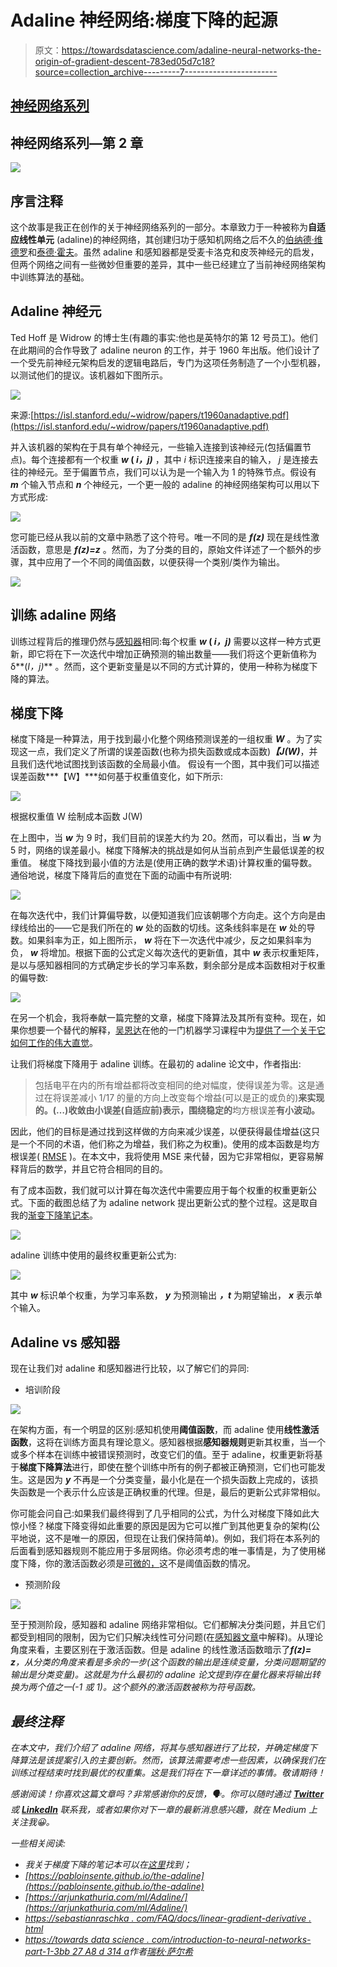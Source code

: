# Adaline 神经网络:梯度下降的起源

> 原文：<https://towardsdatascience.com/adaline-neural-networks-the-origin-of-gradient-descent-783ed05d7c18?source=collection_archive---------7----------------------->

## [神经网络系列](https://towardsdatascience.com/tagged/neural-networks-series)

## 神经网络系列—第 2 章

![](img/89592430ae6d1bdf48ccd7f80eed14aa.png)

## 序言注释

这个故事是我正在创作的关于神经网络系列的一部分。本章致力于一种被称为**自适应线性单元** (adaline)的神经网络，其创建归功于感知机网络之后不久的[伯纳德·维德罗](https://en.wikipedia.org/wiki/Bernard_Widrow)和[泰德·霍夫](https://en.wikipedia.org/wiki/Marcian_Hoff)。虽然 adaline 和感知器都是受麦卡洛克和皮茨神经元的启发，但两个网络之间有一些微妙但重要的差异，其中一些已经建立了当前神经网络架构中训练算法的基础。

## Adaline 神经元

Ted Hoff 是 Widrow 的博士生(有趣的事实:他也是英特尔的第 12 号员工)。他们在此期间的合作导致了 adaline neuron 的工作，并于 1960 年出版。他们设计了一个受先前神经元架构启发的逻辑电路后，专门为这项任务制造了一个小型机器，以测试他们的提议。该机器如下图所示。

![](img/1498a13f41c95df94eda286c957309b9.png)

来源:[https://isl.stanford.edu/~widrow/papers/t1960anadaptive.pdf](https://isl.stanford.edu/~widrow/papers/t1960anadaptive.pdf)

并入该机器的架构在于具有单个神经元，一些输入连接到该神经元(包括偏置节点)。每个连接都有一个权重 ***w* ( *i，j)*** ，其中 *i* 标识连接来自的输入， *j* 是连接去往的神经元。至于偏置节点，我们可以认为是一个输入为 1 的特殊节点。假设有 ***m*** 个输入节点和 ***n*** 个神经元，一个更一般的 adaline 的神经网络架构可以用以下方式形成:

![](img/15c34a247f293a9bc59a7c029a1bfa93.png)

您可能已经从我以前的文章中熟悉了这个符号。唯一不同的是 ***f(z)*** 现在是线性激活函数，意思是 ***f(z)=z*** 。然而，为了分类的目的，原始文件详述了一个额外的步骤，其中应用了一个不同的阈值函数，以便获得一个类别/类作为输出。

![](img/ddc7e8579782e711fb6f62725d7b6952.png)

## 训练 adaline 网络

训练过程背后的推理仍然与[感知器](/the-magic-behind-the-perceptron-network-eaa461088367)相同:每个权重 ***w* ( *i，j)*** 需要以这样一种方式更新，即它将在下一次迭代中增加正确预测的输出数量——我们将这个更新值称为δ**(*I，j)*** 。然而，这个更新变量是以不同的方式计算的，使用一种称为梯度下降的算法。

## 梯度下降

梯度下降是一种算法，用于找到最小化整个网络预测误差的一组权重 ***W*** 。为了实现这一点，我们定义了所谓的误差函数(也称为损失函数或成本函数)***【J(W)***，并且我们迭代地试图找到该函数的全局最小值。
假设有一个图，其中我们可以描述误差函数***【W】***如何基于权重值变化，如下所示:

![](img/b7b1375da6455feeb4475b238065a7eb.png)

根据权重值 W 绘制成本函数 J(W)

在上图中，当 ***w*** 为 9 时，我们目前的误差大约为 20。然而，可以看出，当 ***w*** 为 5 时，网络的误差最小。梯度下降解决的挑战是如何从当前点到产生最低误差的权重值。
梯度下降找到最小值的方法是(使用正确的数学术语)计算权重的偏导数。通俗地说，梯度下降背后的直觉在下面的动画中有所说明:

![](img/9a4a89ae60203f3042d63d477102b782.png)

在每次迭代中，我们计算偏导数，以便知道我们应该朝哪个方向走。这个方向是由绿线给出的——它是我们所在的 ***w*** 处的函数的切线。这条线斜率是在 ***w*** 处的导数。如果斜率为正，如上图所示， ***w*** 将在下一次迭代中减少，反之如果斜率为负， ***w*** 将增加。根据下面的公式定义每次迭代的更新值，其中 ***w*** 表示权重矩阵，是以与感知器相同的方式确定步长的学习率系数，剩余部分是成本函数相对于权重的偏导数:

![](img/3094ea82fe06999afdc0972cf3690743.png)

在另一个机会，我将奉献一篇完整的文章，梯度下降算法及其所有变种。现在，如果你想要一个替代的解释，[吴恩达](https://medium.com/u/592ce2a67248?source=post_page-----783ed05d7c18--------------------------------)在他的一门机器学习课程中为[提供了一个关于它如何工作的伟大直觉](https://www.coursera.org/lecture/machine-learning/gradient-descent-intuition-GFFPB)。

让我们将梯度下降用于 adaline 训练。在最初的 adaline 论文中，作者指出:

> 包括电平在内的所有增益都将改变相同的绝对幅度，使得误差为零。这是通过在将误差减小 1/17 的量的方向上改变每个增益(可以是正的或负的)**来实现的。(…)收敛由小误差(自适应前)表示，围绕稳定的**均方根误差**有小波动。**

因此，他们的目标是通过找到这样做的方向来减少误差，以便获得最佳增益(这只是一个不同的术语，他们称之为增益，我们称之为权重)。使用的成本函数是均方根误差( [RMSE](https://en.wikipedia.org/wiki/Root-mean-square_deviation) )。在本文中，我将使用 MSE 来代替，因为它非常相似，更容易解释背后的数学，并且它符合相同的目的。

有了成本函数，我们就可以计算在每次迭代中需要应用于每个权重的权重更新公式。下面的截图总结了为 adaline network 提出更新公式的整个过程。这是取自我的[渐变下降笔记本](https://nbviewer.jupyter.org/github/adrianovinhas/neural_networks_series/blob/master/gradient_descent.ipynb#Adaline:-The-math-behind-the-train-formula)。

![](img/105d280dee15c3284336f7190a04be89.png)

adaline 训练中使用的最终权重更新公式为:

![](img/599fc892e3c3203dd0952494db905a7c.png)

其中 ***w*** 标识单个权重，为学习率系数， ***y*** 为预测输出 ***，t*** 为期望输出， ***x*** 表示单个输入。

## **Adaline vs 感知器**

现在让我们对 adaline 和感知器进行比较，以了解它们的异同:

*   培训阶段

![](img/ff0cd58ed41f11521d71e75138532e70.png)

在架构方面，有一个明显的区别:感知机使用**阈值函数**，而 adaline 使用**线性激活函数**，这将在训练方面具有理论意义。感知器根据**感知器规则**更新其权重，当一个或多个样本在训练中被错误预测时，改变它们的值。至于 adaline，权重更新将基于**梯度下降算法**进行，即使在整个训练中所有的例子都被正确预测，它们也可能发生。这是因为 ***y*** 不再是一个分类变量，最小化是在一个损失函数上完成的，该损失函数是一个表示什么应该是正确权重的代理。但是，最后的更新公式非常相似。

你可能会问自己:如果我们最终得到了几乎相同的公式，为什么对梯度下降如此大惊小怪？梯度下降变得如此重要的原因是因为它可以推广到其他更复杂的架构(公平地说，这不是唯一的原因，但现在让我们保持简单)。例如，我们将在本系列的后面看到感知器规则不能应用于多层网络。你必须考虑的唯一事情是，为了使用梯度下降，你的激活函数必须是[可微的，](https://en.wikipedia.org/wiki/Differentiable_function)这不是阈值函数的情况。

*   预测阶段

![](img/631b599cfab8cf82e6fdee7c90908d11.png)

至于预测阶段，感知器和 adaline 网络非常相似。它们都解决分类问题，并且它们都受到相同的限制，因为它们只解决线性可分问题(在[感知器文章](/the-magic-behind-the-perceptron-network-eaa461088367)中解释)。从理论角度来看，主要区别在于激活函数。但是 adaline 的线性激活函数暗示了****f(z)= z***，从分类的角度来看是多余的一步(这个函数的输出是连续变量，分类问题期望的输出是分类变量)。这就是为什么最初的 adaline 论文提到存在量化器来将输出转换为两个值之一(-1 或 1)。这个额外的激活函数被称为符号函数。*

## *最终注释*

*在本文中，我们介绍了 adaline 网络，将其与感知器进行了比较，并确定梯度下降算法是该提案引入的主要创新。然而，该算法需要考虑一些因素，以确保我们在训练过程结束时找到最优的权重集。这是我们将在下一章详述的事情。敬请期待！*

*感谢阅读！你喜欢这篇文章吗？非常感谢你的反馈，🗣。你可以随时通过 [**Twitter**](https://twitter.com/adrianovinhas) 或 [**LinkedIn**](https://www.linkedin.com/in/adrianovinhas/) 联系我，或者如果你对下一章的最新消息感兴趣，就在 Medium 上关注我😀。*

*一些相关阅读:*

*   *我关于梯度下降的笔记本可以在[这里](https://nbviewer.jupyter.org/github/adrianovinhas/neural_networks_series/blob/master/gradient_descent.ipynb)找到；*
*   *[https://pabloinsente.github.io/the-adaline](https://pabloinsente.github.io/the-adaline)*
*   *[https://arjunkathuria.com/ml/Adaline/](https://arjunkathuria.com/ml/Adaline/)*
*   *[https://sebastianraschka . com/FAQ/docs/linear-gradient-derivative . html](https://sebastianraschka.com/faq/docs/linear-gradient-derivative.html)*
*   *[https://towards data science . com/introduction-to-neural-networks-part-1-3bb 27 A8 d 314 a](/introduction-to-neural-networks-part-1-3bb27a8d314a)作者[瑞秋·萨尔希](https://medium.com/u/f017502742e1?source=post_page-----783ed05d7c18--------------------------------)*